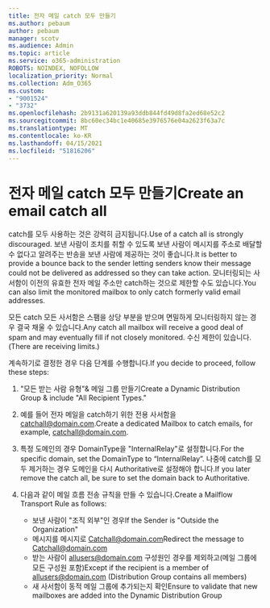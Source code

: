 ```yaml
---
title: 전자 메일 catch 모두 만들기
ms.author: pebaum
author: pebaum
manager: scotv
ms.audience: Admin
ms.topic: article
ms.service: o365-administration
ROBOTS: NOINDEX, NOFOLLOW
localization_priority: Normal
ms.collection: Adm_O365
ms.custom:
- "9001524"
- "3732"
ms.openlocfilehash: 2b9131a620139a93ddb844fd49d8fa2ed68e52c2
ms.sourcegitcommit: 8bc60ec34bc1e40685e3976576e04a2623f63a7c
ms.translationtype: MT
ms.contentlocale: ko-KR
ms.lasthandoff: 04/15/2021
ms.locfileid: "51816206"
---
```

# <a name="create-an-email-catch-all"></a><span data-ttu-id="2aecf-102">전자 메일 catch 모두 만들기</span><span class="sxs-lookup"><span data-stu-id="2aecf-102">Create an email catch all</span></span>

<span data-ttu-id="2aecf-103">catch를 모두 사용하는 것은 강력히 금지됩니다.</span><span class="sxs-lookup"><span data-stu-id="2aecf-103">Use of a catch all is strongly discouraged.</span></span> <span data-ttu-id="2aecf-104">보낸 사람이 조치를 취할 수 있도록 보낸 사람이 메시지를 주소로 배달할 수 없다고 알려주는 반송을 보낸 사람에 제공하는 것이 좋습니다.</span><span class="sxs-lookup"><span data-stu-id="2aecf-104">It is better to provide a bounce back to the sender letting senders know their message could not be delivered as addressed so they can take action.</span></span> <span data-ttu-id="2aecf-105">모니터링되는 사서함이 이전의 유효한 전자 메일 주소만 catch하는 것으로 제한할 수도 있습니다.</span><span class="sxs-lookup"><span data-stu-id="2aecf-105">You can also limit the monitored mailbox to only catch formerly valid email addresses.</span></span> 

<span data-ttu-id="2aecf-106">모든 catch 모든 사서함은 스팸을 상당 부분을 받으며 면밀하게 모니터링하지 않는 경우 결국 채울 수 있습니다.</span><span class="sxs-lookup"><span data-stu-id="2aecf-106">Any catch all mailbox will receive a good deal of spam and may eventually fill if not closely monitored.</span></span> <span data-ttu-id="2aecf-107">수신 제한이 있습니다.</span><span class="sxs-lookup"><span data-stu-id="2aecf-107">(There are receiving limits.)</span></span> 

<span data-ttu-id="2aecf-108">계속하기로 결정한 경우 다음 단계를 수행합니다.</span><span class="sxs-lookup"><span data-stu-id="2aecf-108">If you decide to proceed, follow these steps:</span></span>

1. <span data-ttu-id="2aecf-109">"모든 받는 사람 유형"& 메일 그룹 만들기</span><span class="sxs-lookup"><span data-stu-id="2aecf-109">Create a Dynamic Distribution Group & include "All Recipient Types."</span></span>

2. <span data-ttu-id="2aecf-110">예를 들어 전자 메일을 catch하기 위한 전용 사서함을 catchall@domain.com.</span><span class="sxs-lookup"><span data-stu-id="2aecf-110">Create a dedicated Mailbox to catch emails, for example, catchall@domain.com.</span></span>

3. <span data-ttu-id="2aecf-111">특정 도메인의 경우 DomainType을 "InternalRelay"로 설정합니다.</span><span class="sxs-lookup"><span data-stu-id="2aecf-111">For the specific domain, set the DomainType to “InternalRelay”.</span></span> <span data-ttu-id="2aecf-112">나중에 catch를 모두 제거하는 경우 도메인을 다시 Authoritative로 설정해야 합니다.</span><span class="sxs-lookup"><span data-stu-id="2aecf-112">If you later remove the catch all, be sure to set the domain back to Authoritative.</span></span>

4. <span data-ttu-id="2aecf-113">다음과 같이 메일 흐름 전송 규칙을 만들 수 있습니다.</span><span class="sxs-lookup"><span data-stu-id="2aecf-113">Create a Mailflow Transport Rule as follows:</span></span>

    - <span data-ttu-id="2aecf-114">보낸 사람이 "조직 외부"인 경우</span><span class="sxs-lookup"><span data-stu-id="2aecf-114">If the Sender is "Outside the Organization"</span></span>
    - <span data-ttu-id="2aecf-115">메시지를 메시지로 Catchall@domain.com</span><span class="sxs-lookup"><span data-stu-id="2aecf-115">Redirect the message to Catchall@domain.com</span></span>
    - <span data-ttu-id="2aecf-116">받는 사람이 allusers@domain.com 구성원인 경우를 제외하고(메일 그룹에 모든 구성원 포함)</span><span class="sxs-lookup"><span data-stu-id="2aecf-116">Except if the recipient is a member of allusers@domain.com (Distribution Group contains all members)</span></span>
    - <span data-ttu-id="2aecf-117">새 사서함이 동적 메일 그룹에 추가되는지 확인</span><span class="sxs-lookup"><span data-stu-id="2aecf-117">Ensure to validate that new mailboxes are added into the Dynamic Distribution Group</span></span>
